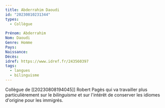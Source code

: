 ```yaml
---
title: Abderrahim Daoudi 
id: "20230810231344"
types:
  - Collègue
  
Prénom: Abderrahim
Nom: Daoudi
Genre: Homme
Pays: 
Naissance: 
Décès: 
idref: https://www.idref.fr/243560397
tags:
  - langues
  - bilinguisme
---
```



Collègue de [[20230808194045]] Robert Pagès qui va travailler plus particulièrement sur le *bilinguisme* et sur l'intérêt de conserver les idiomes d'origine pour les immigrés.